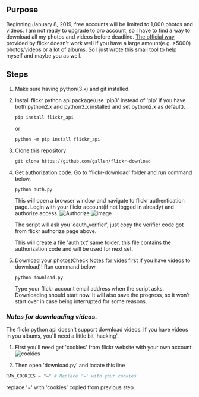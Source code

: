 ## Purpose
Beginning January 8, 2019, free accounts will be limited to 1,000 photos and videos. I am not ready to upgrade to pro account, so I have to find a way to download all my photos and videos before deadline. [The official way](https://help.flickr.com/en_us/download-photos-or-albums-in-flickr-HJeLjhQskX) provided by flickr doesn't work well if you have a large amount(e.g. >5000) photos/videos or a lot of albums. So I just wrote this small tool to help myself and maybe you as well.

## Steps
1. Make sure having python(3.x) and git installed.

2. Install flickr python api package(use 'pip3' instead of 'pip' if you have both python2.x and python3.x installed and set python2.x as default).
    ```
    pip install flickr_api
    ```
    or 
    ```
    python -m pip install flickr_api
    ```

4. Clone this repository
    ```
    git clone https://github.com/gallen/flickr-download
    ```

5. Get authorization code.
    Go to 'flickr-download' folder and run command below,
    ```
    python auth.py
    ```
    This will open a browser window and navigate to flickr authentication page. Login with your flickr account(if not logged in already) and authorize access. 
    ![Authorize](https://user-images.githubusercontent.com/189514/50563971-4e300e00-0cef-11e9-80a3-2df493c32f06.png)
    ![image](https://user-images.githubusercontent.com/189514/50564206-2cd02180-0cf1-11e9-9e22-7b5ed6261062.png)


    The script will ask you 'oauth_verifier', just copy the verifier code got from flickr authorize page above.

    This will create a file 'auth.txt' same folder, this file contains the authorization code and will be used for next set.

6. Download your photos(Check [Notes for vides](#video-notes) first if you have videos to download)!
    Run command below.
    ```
    python download.py
    ```

    Type your flickr account email address when the script asks. Downloading should start now. It will also save the progress, so it won't start over in case being interrupted for some reasons.

### <a name="video-notes"></a>***Notes for downloading videos.***
The flickr python api doesn't support download videos. If you have videos in you albums, you'll need a little bit 'hacking'. 

1. First you'll need get 'cookies' from flickr website with your own account.
![cookies](http://g.recordit.co/6YaiYf8uG5.gif)

2. Then open 'download.py' and locate this line
```python
RAW_COOKIES = "=" # Replace '=' with your cookies
```
replace '=' with 'cookies' copied from previous step.


